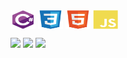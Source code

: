 <img align="center" alt="Itamar-Csharp" height="30" width="40" src="https://raw.githubusercontent.com/devicons/devicon/master/icons/csharp/csharp-original.svg">
<img align="center" alt="Itamar-CSS" height="30" width="40" src="https://raw.githubusercontent.com/devicons/devicon/master/icons/css3/css3-original.svg">
<img align="center" alt="Itamar-HTML" height="30" width="40" src="https://raw.githubusercontent.com/devicons/devicon/master/icons/html5/html5-original.svg">
<img align="center" alt="Itamar-Js" height="30" width="40" src="https://raw.githubusercontent.com/devicons/devicon/master/icons/javascript/javascript-plain.svg">

<a href="https://instagram.com/bertiitamar" target="_blank"><img src="https://img.shields.io/badge/-Instagram-%23E4405F?style=for-the-badge&logo=instagram&logoColor=white" target="_blank"></a>
<a href = "mailto:itamarberti1@gmail.com"><img src="https://img.shields.io/badge/-Gmail-%23333?style=for-the-badge&logo=gmail&logoColor=white" target="_blank"></a>
<a href="https://www.linkedin.com/in/itamar-de-souza-b994411b4/" target="_blank"><img src="https://img.shields.io/badge/-LinkedIn-%230077B5?style=for-the-badge&logo=linkedin&logoColor=white" target="_blank"></a>

